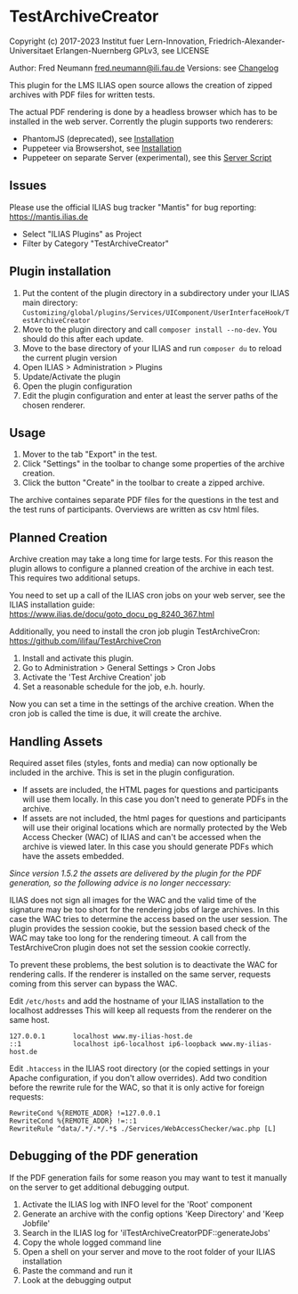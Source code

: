 # TestArchiveCreator

Copyright (c) 2017-2023 Institut fuer Lern-Innovation, Friedrich-Alexander-Universitaet Erlangen-Nuernberg
GPLv3, see LICENSE

Author: Fred Neumann <fred.neumann@ili.fau.de>
Versions: see [Changelog](CHANGELOG.md)

This plugin for the LMS ILIAS open source allows the creation of zipped archives with PDF files for written tests.

The actual PDF rendering is done by a headless browser which has to be installed in the web server. Corrently the plugin supports two renderers:

* PhantomJS (deprecated), see [Installation](./docs/install-phantomjs.md)
* Puppeteer via Browsershot, see [Installation](./docs/install-puppeteer-browsershot.md)
* Puppeteer on separate Server (experimental), see this [Server Script](https://github.com/fneumann/tarc-pdf)

## Issues

Please use the official ILIAS bug tracker "Mantis" for bug reporting: https://mantis.ilias.de
* Select "ILIAS Plugins" as Project
* Filter by Category "TestArchiveCreator"

## Plugin installation

1. Put the content of the plugin directory in a subdirectory under your ILIAS main directory:
`Customizing/global/plugins/Services/UIComponent/UserInterfaceHook/TestArchiveCreator`
2. Move to the plugin directory and call `composer install --no-dev`. You should do this after each update.
3. Move to the base directory of your ILIAS and run `composer du` to reload the current plugin version
4. Open ILIAS > Administration > Plugins
5. Update/Activate the plugin
6. Open the plugin configuration
7. Edit the plugin configuration and enter at least the server paths of the chosen renderer.


## Usage

1. Mover to the tab "Export" in the test.
3. Click "Settings" in the toolbar to change some properties of the archive creation.
2. Click the button "Create" in the toolbar to create a zipped archive.

The archive containes separate PDF files for the questions in the test and the test runs of participants. Overviews are written as csv html files.

## Planned Creation

Archive creation may take a long time for large tests. For this reason the plugin allows to configure a planned creation of the archive in each test. This requires two additional setups.

You need to set up a call of the ILIAS cron jobs on your web server, see the ILIAS installation guide:
https://www.ilias.de/docu/goto_docu_pg_8240_367.html

Additionally, you need to install the cron job plugin TestArchiveCron:
https://github.com/ilifau/TestArchiveCron

1. Install and activate this plugin.
2. Go to Administration > General Settings > Cron Jobs
3. Activate the 'Test Archive Creation' job
4. Set a reasonable schedule for the job, e.h. hourly.

Now you can set a time in the settings of the archive creation. When the cron job is called the time is due, it
will create the archive.

## Handling Assets

Required asset files (styles, fonts and media) can now optionally be included in the archive. This is set in the plugin configuration.
* If assets are included, the HTML pages for questions and participants will use them locally. In this case you don't need to generate PDFs in the archive.
* If assets are not included, the html pages for questions and participants will use their original locations which are normally protected by the Web Access Checker (WAC) of ILIAS and can't be accessed when the archive is viewed later. In this case you should generate PDFs which have the assets embedded. 

*Since version 1.5.2 the assets are delivered by the plugin for the PDF generation, so the following advice is no longer neccessary:*

ILIAS does not sign all images for the WAC and the valid time of the signature may be too short for the rendering jobs of large archives. In this case the WAC tries to determine the access based on the user session. The plugin provides the session cookie, but the session based check of the WAC may take too long for the rendering timeout. A call from the TestArchiveCron plugin does not set the session cookie correctly.

To prevent these problems, the best solution is to deactivate the WAC for rendering calls. If the renderer is installed on the same server, requests coming from this server can bypass the WAC.

Edit `/etc/hosts` and add the hostname of your ILIAS installation to the localhost addresses This will keep all requests from the renderer on the same host.

    127.0.0.1       localhost www.my-ilias-host.de
    ::1             localhost ip6-localhost ip6-loopback www.my-ilias-host.de

Edit `.htaccess` in the ILIAS root directory (or the copied settings in your Apache configuration, if you don't allow overrides). Add two condition before the rewrite rule for the WAC, so that it is only active for foreign requests:

    RewriteCond %{REMOTE_ADDR} !=127.0.0.1
    RewriteCond %{REMOTE_ADDR} !=::1
	RewriteRule ^data/.*/.*/.*$ ./Services/WebAccessChecker/wac.php [L]


## Debugging of the PDF generation
If the PDF generation fails for some reason you may want to test it manually on the server to get additional debugging output.

1. Activate the ILIAS log with INFO level for the 'Root' component
2. Generate an archive with the config options 'Keep Directory' and 'Keep Jobfile'
3. Search in the ILIAS log for 'ilTestArchiveCreatorPDF::generateJobs'
4. Copy the whole logged command line
5. Open a shell on your server and move to the root folder of your ILIAS installation
6. Paste the command and run it
7. Look at the debugging output
